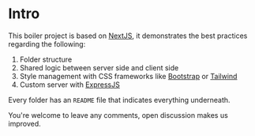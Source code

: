 # Intro
This boiler project is based on [NextJS](https://nextjs.org/), it demonstrates the best practices regarding the following:
1. Folder structure
2. Shared logic between server side and client side
3. Style management with CSS frameworks like [Bootstrap](http://getbootstrap.com/) or [Tailwind](https://tailwindcss.com/)
4. Custom server with [ExpressJS](https://expressjs.com/)

Every folder has an `README` file that indicates everything underneath.

You're welcome to leave any comments, open discussion makes us improved.
